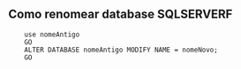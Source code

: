 ## Como renomear database SQLSERVERF

        use nomeAntigo
        GO
        ALTER DATABASE nomeAntigo MODIFY NAME = nomeNovo;
        GO